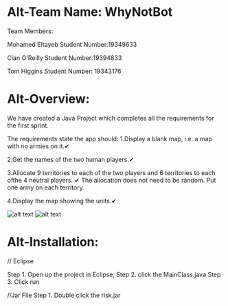 Alt-Team Name: WhyNotBot
======

Team Members:

Mohamed Eltayeb Student Number:19349633

Cian O'Reilly Student Number:19394833

Tom Higgins Student Number: 19343176


Alt-Overview:
======
We have created a Java Project which completes all the requirements for the first sprint.

The requirements state the app should:
1.Display a blank map, i.e. a map with no armies on it.✔

2.Get the names of the two human players.✔

3.Allocate 9 territories to each of the two players and 6 territories to each ofthe 4 neutral players. ✔
The allocation does not need to be random. Put one army on each territory.

4.Display the map showing the units.✔

![alt text](https://github.com/UCD-COMP20050/WhyNotBot/blob/main/src/images/splashscreen.PNG?raw=true)
![alt text](https://github.com/UCD-COMP20050/WhyNotBot/blob/main/src/images/homescreen.PNG?raw=true)

Alt-Installation:
======
// Eclipse

Step 1. Open up the project in Eclipse,
Step 2. click the MainClass.java 
Step 3. Click run

//Jar File
Step 1. Double click the risk.jar
